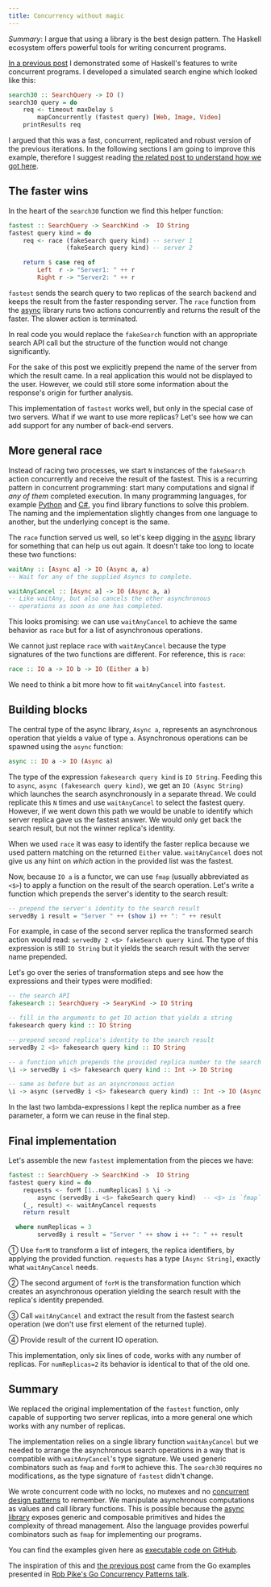 ```yaml
---
title: Concurrency without magic
---
```


_Summary_: I argue that using a library is the best design pattern. The Haskell
ecosystem offers powerful tools for writing concurrent programs.

[In a previous post](/blog/2018/02/26/concurrency-patterns/) I demonstrated some
of Haskell's features to write concurrent programs.  I developed a simulated
search engine which looked like this:

``` haskell
search30 :: SearchQuery -> IO ()
search30 query = do
    req <- timeout maxDelay $
        mapConcurrently (fastest query) [Web, Image, Video]
    printResults req
```

I argued that this was a fast, concurrent, replicated and robust version of the
previous iterations.  In the following sections I am going to improve this
example, therefore I suggest reading [the related post to understand how we got
here](/blog/2018/02/26/concurrency-patterns/).


## The faster wins

In the heart of the `search30` function we find this helper function:

``` haskell
fastest :: SearchQuery -> SearchKind ->  IO String
fastest query kind = do
    req <- race (fakeSearch query kind) -- server 1
                (fakeSearch query kind) -- server 2

    return $ case req of
        Left  r -> "Server1: " ++ r
        Right r -> "Server2: " ++ r
```

`fastest` sends the search query to two replicas of the search backend and
keeps the result from the faster responding server.  The `race` function from
the [async][Async] library runs two actions concurrently and returns the result
of the faster.  The slower action is terminated.

In real code you would replace the `fakeSearch` function with an appropriate
search API call but the structure of the function would not change
significantly.

For the sake of this post we explicitly prepend the name of the server from
which the result came.  In a real application this would not be displayed to the
user.  However, we could still store some information about the response's
origin for further analysis.

This implementation of `fastest` works well, but only in the special case of
two servers.  What if we want to use more replicas?  Let's see how we can add
support for any number of back-end servers.


## More general race

Instead of racing two processes, we start `N` instances of the `fakeSearch`
action concurrently and receive the result of the fastest.  This is a recurring
pattern in concurrent programming: start many computations and signal if _any
of them_ completed execution.  In many programming languages, for example
[Python][WaitPython] and [C#][WaitC#], you find library functions to solve
this problem.  The naming and the implementation slightly changes from one
language to another, but the underlying concept is the same.

The `race` function served us well, so let's keep digging in the [async][Async]
library for something that can help us out again.  It doesn't take too long to
locate these two functions:

``` haskell
waitAny :: [Async a] -> IO (Async a, a)
-- Wait for any of the supplied Asyncs to complete.

waitAnyCancel :: [Async a] -> IO (Async a, a)
-- Like waitAny, but also cancels the other asynchronous
-- operations as soon as one has completed.
```

This looks promising: we can use `waitAnyCancel` to achieve the same behavior
as `race` but for a list of asynchronous operations.

We cannot just replace `race` with `waitAnyCancel` because the type signatures
of the two functions are different.  For reference, this is `race`:

``` haskell
race :: IO a -> IO b -> IO (Either a b)
```

We need to think a bit more how to fit `waitAnyCancel` into `fastest`.

## Building blocks

The central type of the async library, `Async a`, represents an asynchronous
operation that yields a value of type `a`.  Asynchronous operations can be
spawned using the `async` function:

``` haskell
async :: IO a -> IO (Async a)
```

The type of the expression `fakesearch query kind` is `IO String`.  Feeding
this to `async`, `async (fakesearch query kind)`, we get an `IO (Async String)`
which launches the search asynchronously in a separate thread.  We could
replicate this `N` times and use `waitAnyCancel` to select the fastest query.
However, if we went down this path we would be unable to identify which server
replica gave us the fastest answer.  We would only get back the search
result, but not the winner replica's identity.

When we used `race` it was easy to identify the faster replica because we used
pattern matching on the returned `Either` value.  `waitAnyCancel` does not give
us any hint on _which_ action in the provided list was the fastest.

Now, because `IO a` is a functor, we can use `fmap` (usually abbreviated as
`<$>`) to apply a function on the result of the search operation.  Let's write
a function which prepends the server's identity to the search result:

``` haskell
-- prepend the server's identity to the search result
servedBy i result = "Server " ++ (show i) ++ ": " ++ result
```

For example, in case of the second server replica the transformed search action
would read: `servedBy 2 <$> fakeSearch query kind`.  The type of this
expression is still `IO String` but it yields the search result with the server
name prepended.

Let's go over the series of transformation steps and see how the expressions
and their types were modified:
``` haskell
-- the search API
fakesearch :: SearchQuery -> SearyKind -> IO String

-- fill in the arguments to get IO action that yields a string
fakesearch query kind :: IO String

-- prepend second replica's identity to the search result
servedBy 2 <$> fakesearch query kind :: IO String

-- a function which prepends the provided replica number to the search result
\i -> servedBy i <$> fakesearch query kind :: Int -> IO String

-- same as before but as an asyncronous action
\i -> async (servedBy i <$> fakesearch query kind) :: Int -> IO (Async String)
```

In the last two lambda-expressions I kept the replica number as a free
parameter, a form we can reuse in the final step.

## Final implementation

Let's assemble the new `fastest` implementation from the pieces we have:

``` haskell
fastest :: SearchQuery -> SearchKind ->  IO String
fastest query kind = do
    requests <- forM [1..numReplicas] $ \i ->                           -- ①
        async (servedBy i <$> fakeSearch query kind)  -- <$> is `fmap`  -- ②
    (_, result) <- waitAnyCancel requests                               -- ③
    return result                                                       -- ④

  where numReplicas = 3
        servedBy i result = "Server " ++ show i ++ ": " ++ result
```

① Use `forM` to transform a list of integers, the replica identifiers, by
  applying the provided function. `requests` has a type `[Async String]`,
  exactly what `waitAnyCancel` needs.

② The second argument of `forM` is the transformation function which creates
  an asynchronous operation yielding the search result with the replica's
  identity prepended.

③ Call `waitAnyCancel` and extract the result from the fastest search
  operation (we don't use first element of the returned tuple).

④ Provide result of the current IO operation.

This implementation, only six lines of code,  works with any number of
replicas.  For `numReplicas=2` its behavior is identical to that of the old
one.

## Summary

We replaced the original implementation of the `fastest` function, only capable
of supporting two server replicas, into a more general one which works with any
number of replicas.

The implementation relies on a single library function `waitAnyCancel` but we
needed to arrange the asynchronous search operations in a way that is
compatible with `waitAnyCancel`'s type signature.  We used generic combinators
such as `fmap` and `forM` to achieve this.  The `search30` requires no
modifications, as the type signature of `fastest` didn't change.

We wrote concurrent code with no locks, no mutexes and no [concurrent design
patterns][ConcurrencyPatterns] to remember.  We manipulate asynchronous
computations as values and call library functions.  This is possible because
the [async library][Async] exposes generic and composable primitives and hides
the complexity of thread management.  Also the language provides powerful
combinators such as `fmap` for implementing our programs.

You can find the examples given here as [executable code on GitHub][GithubConcurrency].

The inspiration of this and [the previous post][PostConcurrency] came from the
Go examples presented in [Rob Pike's Go Concurrency Patterns
talk][GoConcurrency].

[PostConcurrency]: /blog/2018/02/26/concurrency-patterns/
[Async]: http://hackage.haskell.org/package/async-2.2.1/docs/Control-Concurrent-Async.html
[GithubConcurrency]: https://github.com/wagdav/haskell-concurrency-patterns

[WaitC#]: https://docs.microsoft.com/en-us/dotnet/api/system.threading.tasks.task.waitany?view=netframework-4.8
[WaitPython]: https://docs.python.org/3/library/asyncio-task.html#asyncio.wait
[GoConcurrency]: https://talks.golang.org/2012/concurrency.slide
[ConcurrencyPatterns]: https://talks.golang.org/2012/concurrency.slide#24
